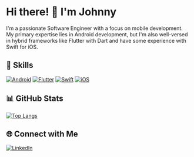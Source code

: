 # Hi there! 👋 I'm Johnny

I'm a passionate Software Engineer with a focus on mobile development. My primary expertise lies in Android development, but I'm also well-versed in hybrid frameworks like Flutter with Dart and have some experience with Swift for iOS.

## 🚀 Skills
[![Android](https://img.shields.io/badge/Android-%3C#3DDC84.svg?&style=for-the-badge&logo=android&logoColor=white)](https://www.android.com/)
[![Flutter](https://img.shields.io/badge/Flutter-%3C#02569B.svg?&style=for-the-badge&logo=flutter&logoColor=white)](https://flutter.dev/)
[![Swift](https://img.shields.io/badge/Swift-%3C#FA7343.svg?&style=for-the-badge&logo=swift&logoColor=white)](https://developer.apple.com/swift/)
[![iOS](https://img.shields.io/badge/iOS-%3C#000000.svg?&style=for-the-badge&logo=apple&logoColor=white)](https://www.apple.com/ios/)

## 📊 GitHub Stats
[![Top Langs](https://github-readme-stats.vercel.app/api/top-langs/?username=johnnyFa&theme=tokyonight)](https://github.com/johnnyFa)

## 🌐 Connect with Me
[![LinkedIn](https://img.shields.io/badge/LinkedIn-Johnny_Fagundes-0077B5?style=for-the-badge&logo=linkedin&logoColor=white)](https://www.linkedin.com/in/johnny-fagundes/)



